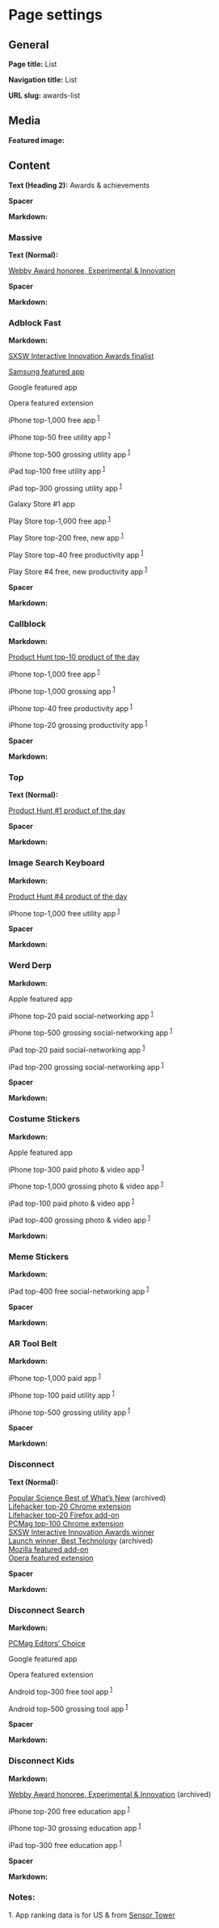 # Page settings

## General

**Page title:** List

**Navigation title:** List

**URL slug:** awards-list

## Media

**Featured image:** ![Green](green.png)

## Content

**Text (Heading 2):** Awards & achievements

**Spacer**

**Markdown:**

<h3 id="massive">Massive</h3>

**Text (Normal):**

[Webby Award honoree, Experimental & Innovation](https://winners.webbyawards.com/2022/apps-and-software/mobile-ott-app-features/experimental-innovation/214630/massive)

**Spacer**

**Markdown:**

<h3 id="adblockfast">Adblock Fast</h3>

**Markdown:**

<p><a href="https://www.sxsw.com/wp-content/uploads/2016/05/sxsw_interactive_innovation_awards_finalists_final.pdf" target="_blank">SXSW Interactive Innovation Awards finalist</a></p>
<p><a href="https://twitter.com/GalaxyAppsStore/status/1056727439043387392" target="_blank">Samsung featured app</a></p>
<p>Google featured app</p>
<p>Opera featured extension</p>
<p class="overall-top-1000">iPhone top-1,000 free app<sup> <a href="#source">1</a></sup></p>
<p class="category-top-100">iPhone top-50 free utility app<sup> <a href="#source">1</a></sup></p>
<p class="category-top-1000">iPhone top-500 grossing utility app<sup> <a href="#source">1</a></sup></p>
<p class="category-top-100">iPad top-100 free utility app<sup> <a href="#source">1</a></sup></p>
<p class="category-top-1000">iPad top-300 grossing utility app<sup> <a href="#source">1</a></sup></p>
<p class="overall-top-1000">Galaxy Store #1 app</p>
<p class="overall-top-1000">Play Store top-1,000 free app<sup> <a href="#source">1</a></sup></p>
<p class="overall-top-1000">Play Store top-200 free, new app<sup> <a href="#source">1</a></sup></p>
<p class="category-top-100">Play Store top-40 free productivity app<sup> <a href="#source">1</a></sup></p>
<p class="category-top-100">Play Store #4 free, new productivity app<sup> <a href="#source">1</a></sup></p>

**Spacer**

**Markdown:**

<h3 id="callblock">Callblock</h3>

**Markdown:**

<p><a href="https://www.producthunt.com/products/callblock" target="_blank">Product Hunt top-10 product of the day</a></p>
<p class="overall-top-1000">iPhone top-1,000 free app<sup> <a href="#source">1</a></sup></p>
<p class="overall-top-1000">iPhone top-1,000 grossing app<sup> <a href="#source">1</a></sup></p>
<p class="category-top-100">iPhone top-40 free productivity app<sup> <a href="#source">1</a></sup></p>
<p class="category-top-100">iPhone top-20 grossing productivity app<sup> <a href="#source">1</a></sup></p>

**Spacer**

**Markdown:**

<h3 id="top">Top</h3>

**Text (Normal):**

[Product Hunt #1 product of the day](https://www.producthunt.com/products/top)

**Spacer**

**Markdown:**

<h3 id="imagekeyboard">Image Search Keyboard</h3>

**Markdown:**

<p><a href="https://www.producthunt.com/products/image-search-keyboard" target="_blank">Product Hunt #4 product of the day</a></p>
<p class="category-top-1000">iPhone top-1,000 free utility app<sup> <a href="#source">1</a></sup></p>

**Spacer**

**Markdown:**

<h3 id="werd-derp">Werd Derp</h3>

**Markdown:**

<p>Apple featured app</p>
<p class="category-top-100">iPhone top-20 paid social-networking app<sup> <a href="#source">1</a></sup></p>
<p class="category-top-1000">iPhone top-500 grossing social-networking app<sup> <a href="#source">1</a></sup></p>
<p class="category-top-100">iPad top-20 paid social-networking app<sup> <a href="#source">1</a></sup></p>
<p class="category-top-1000">iPad top-200 grossing social-networking app<sup> <a href="#source">1</a></sup></p>

**Spacer**

**Markdown:**

<h3 id="costume-stickers">Costume Stickers</h3>

**Markdown:**

<p>Apple featured app</p>
<p class="category-top-1000">iPhone top-300 paid photo &amp; video app<sup> <a href="#source">1</a></sup></p>
<p class="category-top-1000">iPhone top-1,000 grossing photo &amp; video app<sup> <a href="#source">1</a></sup></p>
<p class="category-top-100">iPad top-100 paid photo &amp; video app<sup> <a href="#source">1</a></sup></p>
<p class="category-top-1000">iPad top-400 grossing photo &amp; video app<sup> <a href="#source">1</a></sup></p>

**Markdown:**

<h3 class="category-top-1000" id="meme-stickers">Meme Stickers</h3>

**Markdown:**

<p class="category-top-1000">iPad top-400 free social-networking app<sup> <a href="#source">1</a></sup></p>

**Spacer**

**Markdown:**

<h3 id="artoolbelt">AR Tool Belt</h3>

**Markdown:**

<p class="overall-top-1000">iPhone top-1,000 paid app<sup> <a href="#source">1</a></sup></p>
<p class="category-top-100">iPhone top-100 paid utility app<sup> <a href="#source">1</a></sup></p>
<p class="category-top-1000">iPhone top-500 grossing utility app<sup> <a href="#source">1</a></sup></p>

**Spacer**

**Markdown:**

<h3 id="disconnect">Disconnect</h3>

**Text (Normal):**

[Popular Science Best of What’s New](https://web.archive.org/web/20140924121407/http://www.popsci.com/bown/2013/category/software)
(archived)  
[Lifehacker top-20 Chrome extension](https://lifehacker.com/lifehacker-pack-for-chrome-our-list-of-essential-chrom-880863393)  
[Lifehacker top-20 Firefox add-on](https://lifehacker.com/lifehacker-pack-for-firefox-our-list-of-the-essential-896766794)  
[PCMag top-100 Chrome extension](https://www.pcmag.com/news/the-100-best-free-google-chrome-extensions)  
[SXSW Interactive Innovation Awards winner](https://www.sxsw.com/wp-content/uploads/2016/06/2015-SXSW-Interactive-Innovation-Awards-Winners-Release_final3.pdf)  
[Launch winner, Best Technology](https://en.wikipedia.org/w/index.php?oldid=708343289&title=LAUNCH_Conference)
(archived)  
[Mozilla featured add-on](https://blog.mozilla.org/addons/2014/02/01/february-featured-add-ons/)  
[Opera featured extension](https://dev.opera.com/articles/extension-developer-interviews-disconnect/)

**Spacer**

**Markdown:**

<h3 id="disconnect-search">Disconnect Search</h3>

**Markdown:**

<p><a href="https://www.pcmag.com/reviews/disconnect-search" target="_blank">PCMag Editors’ Choice</a></p>
<p>Google featured app</p>
<p>Opera featured extension</p>
<p class="category-top-1000">Android top-300 free tool app<sup> <a href="#source">1</a></sup></p>
<p class="category-top-1000">Android top-500 grossing tool app<sup> <a href="#source">1</a></sup></p>

**Spacer**

**Markdown:**

<h3 id="disconnect-kids">Disconnect Kids</h3>

**Markdown:**

<p><a href="https://web.archive.org/web/20190410100830/https://www.webbyawards.com/winners/2014/mobile-apps/handheld-devices/experimental-innovation/" target="_blank">Webby Award honoree, Experimental &amp; Innovation</a> (archived)</p>
<p class="category-top-1000">iPhone top-200 free education app<sup> <a href="#source">1</a></sup></p>
<p class="category-top-100">iPhone top-30 grossing education app<sup> <a href="#source">1</a></sup></p>
<p class="category-top-1000">iPad top-300 free education app<sup> <a href="#source">1</a></sup></p>

**Spacer**

**Markdown:**

<h3 id="notes">Notes:</h3>
<p id="source">1. App ranking data is for US &amp; from <a href="https://sensortower.com/" target="_blank">Sensor Tower</a></p>
